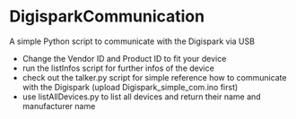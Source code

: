 # DigisparkCommunication
A simple Python script to communicate with the Digispark via USB

- Change the Vendor ID and Product ID to fit your device
- run the listInfos script for further infos of the device
- check out the talker.py script for simple reference how to communicate with the Digispark (upload Digispark_simple_com.ino first)
- use listAllDevices.py to list all devices and return their name and manufacturer name
